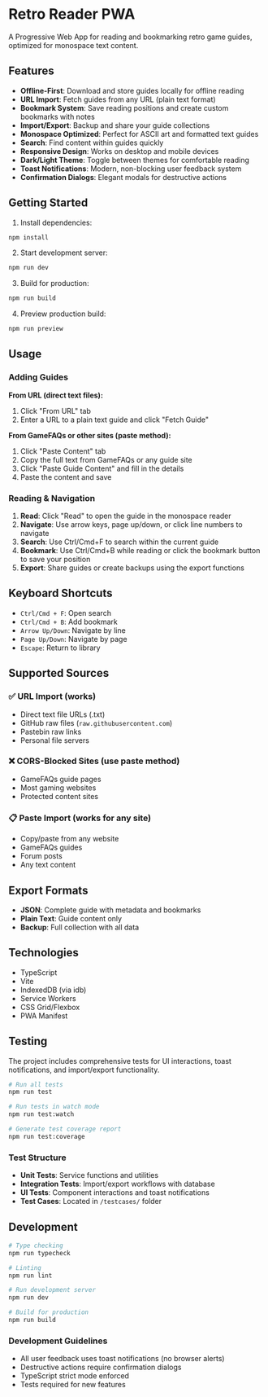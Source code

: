 # Retro Reader PWA

A Progressive Web App for reading and bookmarking retro game guides, optimized for monospace text content.

## Features

- **Offline-First**: Download and store guides locally for offline reading
- **URL Import**: Fetch guides from any URL (plain text format)
- **Bookmark System**: Save reading positions and create custom bookmarks with notes
- **Import/Export**: Backup and share your guide collections
- **Monospace Optimized**: Perfect for ASCII art and formatted text guides
- **Search**: Find content within guides quickly
- **Responsive Design**: Works on desktop and mobile devices
- **Dark/Light Theme**: Toggle between themes for comfortable reading
- **Toast Notifications**: Modern, non-blocking user feedback system
- **Confirmation Dialogs**: Elegant modals for destructive actions

## Getting Started

1. Install dependencies:
```bash
npm install
```

2. Start development server:
```bash
npm run dev
```

3. Build for production:
```bash
npm run build
```

4. Preview production build:
```bash
npm run preview
```

## Usage

### Adding Guides

**From URL (direct text files):**
1. Click "From URL" tab
2. Enter a URL to a plain text guide and click "Fetch Guide"

**From GameFAQs or other sites (paste method):**
1. Click "Paste Content" tab
2. Copy the full text from GameFAQs or any guide site
3. Click "Paste Guide Content" and fill in the details
4. Paste the content and save

### Reading & Navigation
1. **Read**: Click "Read" to open the guide in the monospace reader
2. **Navigate**: Use arrow keys, page up/down, or click line numbers to navigate
3. **Search**: Use Ctrl/Cmd+F to search within the current guide
4. **Bookmark**: Use Ctrl/Cmd+B while reading or click the bookmark button to save your position
5. **Export**: Share guides or create backups using the export functions

## Keyboard Shortcuts

- `Ctrl/Cmd + F`: Open search
- `Ctrl/Cmd + B`: Add bookmark
- `Arrow Up/Down`: Navigate by line
- `Page Up/Down`: Navigate by page
- `Escape`: Return to library

## Supported Sources

### ✅ URL Import (works)
- Direct text file URLs (.txt)
- GitHub raw files (`raw.githubusercontent.com`)
- Pastebin raw links
- Personal file servers

### ❌ CORS-Blocked Sites (use paste method)
- GameFAQs guide pages
- Most gaming websites
- Protected content sites

### 📋 Paste Import (works for any site)
- Copy/paste from any website
- GameFAQs guides
- Forum posts
- Any text content

## Export Formats
- **JSON**: Complete guide with metadata and bookmarks
- **Plain Text**: Guide content only
- **Backup**: Full collection with all data

## Technologies

- TypeScript
- Vite
- IndexedDB (via idb)
- Service Workers
- CSS Grid/Flexbox
- PWA Manifest

## Testing

The project includes comprehensive tests for UI interactions, toast notifications, and import/export functionality.

```bash
# Run all tests
npm run test

# Run tests in watch mode
npm run test:watch

# Generate test coverage report
npm run test:coverage
```

### Test Structure
- **Unit Tests**: Service functions and utilities
- **Integration Tests**: Import/export workflows with database
- **UI Tests**: Component interactions and toast notifications
- **Test Cases**: Located in `/testcases/` folder

## Development

```bash
# Type checking
npm run typecheck

# Linting
npm run lint

# Run development server
npm run dev

# Build for production
npm run build
```

### Development Guidelines
- All user feedback uses toast notifications (no browser alerts)
- Destructive actions require confirmation dialogs
- TypeScript strict mode enforced
- Tests required for new features